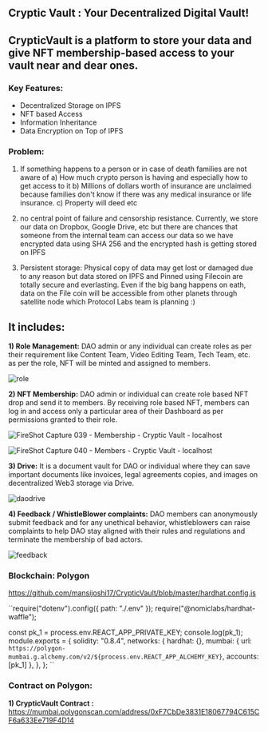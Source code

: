 ## Cryptic Vault : Your Decentralized Digital Vault!

## CrypticVault is a platform to store your data and give NFT membership-based access to your vault near and dear ones.

### Key Features:

- Decentralized Storage on IPFS
- NFT based Access
- Information Inheritance
- Data Encryption on Top of IPFS

### Problem:

1. If something happens to a person or in case of death families are not aware of a) How much crypto person is having and especially how to get access to it b) Millions of dollars worth of insurance are unclaimed because families don't know if there was any medical insurance or life insurance. c) Property will deed etc

2. no central point of failure and censorship resistance. Currently, we store our data on Dropbox, Google Drive, etc but there are chances that someone from the internal team can access our data so we have encrypted data using SHA 256 and the encrypted hash is getting stored on IPFS

3. Persistent storage: Physical copy of data may get lost or damaged due to any reason but data stored on IPFS and Pinned using Filecoin are totally secure and everlasting. Even if the big bang happens on eath, data on the File coin will be accessible from other planets through satellite node which Protocol Labs team is planning :)

## It includes:

**1) Role Management:** DAO admin or any individual can create roles as per their requirement like Content Team, Video Editing Team, Tech Team, etc. as per the role, NFT will be minted and assigned to members.

![role](https://user-images.githubusercontent.com/105703992/168972033-3d5493f6-bb00-4cbd-b8c6-87c5a6079d09.png)

**2) NFT Membership:** DAO admin or individual can create role based NFT drop and send it to members. By receiving role based NFT, members can log in and access only a particular area of their Dashboard as per permissions granted to their role.

![FireShot Capture 039 - Membership - Cryptic Vault - localhost](https://user-images.githubusercontent.com/105703992/168971690-e823e944-5889-4e6b-9813-310da177b4c8.png)

![FireShot Capture 040 - Members - Cryptic Vault - localhost](https://user-images.githubusercontent.com/105703992/168971785-d4b62e5d-b419-4aa5-aa93-2268bf00ac54.png)

**3) Drive:** It is a document vault for DAO or individual where they can save important documents like invoices, legal agreements copies, and images on decentralized Web3 storage via Drive.

![daodrive](https://user-images.githubusercontent.com/105703992/168972287-c18d338d-154c-497b-9f96-054f984cce7f.png)

**4) Feedback / WhistleBlower complaints:** DAO members can anonymously submit feedback and for any unethical behavior, whistleblowers can raise complaints to help DAO stay aligned with their rules and regulations and terminate the membership of bad actors.

![feedback](https://user-images.githubusercontent.com/105703992/168972418-2391d4bb-dfc3-4d9b-a6ff-34f815f16a12.png)

### Blockchain: Polygon

https://github.com/mansijoshi17/CrypticVault/blob/master/hardhat.config.js

``require("dotenv").config({ path: "./.env" });
require("@nomiclabs/hardhat-waffle");

const pk_1 = process.env.REACT_APP_PRIVATE_KEY;
console.log(pk_1);
module.exports = {
solidity: "0.8.4",
networks: {
hardhat: {},
mumbai: {
url: `https://polygon-mumbai.g.alchemy.com/v2/${process.env.REACT_APP_ALCHEMY_KEY}`,
accounts: [pk_1]
},
},
};
``

### Contract on Polygon:

**1) CrypticVault Contract :** https://mumbai.polygonscan.com/address/0xF7CbDe3831E18067794C615CF6a633Ee719F4D14
